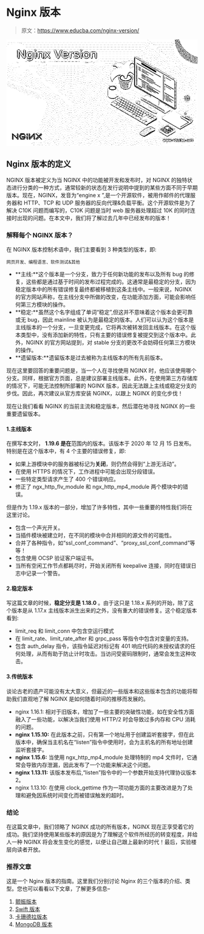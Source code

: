 # Nginx 版本

> 原文：<https://www.educba.com/nginx-version/>

![Nginx Version](img/326ae340bfc2d1b4bf3af200d132c8b6.png)



## Nginx 版本的定义

NGINX 版本被定义为当 NGINX 中的功能被开发和发布时，对 NGINX 的独特状态进行分类的一种方式，通常较新的状态在发行说明中提到的某些方面不同于早期版本。现在，NGINX，发音为“engine x ”,是一个开源软件，被用作邮件的代理服务器和 HTTP、TCP 和 UDP 服务器的反向代理&负载平衡。这个开源软件是为了解决 C10K 问题而编写的，C10K 问题是当时 web 服务器处理超过 10K 的同时连接时出现的问题。在本文中，我们将了解过去几年中已经发布的版本！

### 解释每个 NGINX 版本？

在 NGINX 版本控制术语中，我们主要看到 3 种类型的版本，即:

<small>网页开发、编程语言、软件测试&其他</small>

*   **主线:**这个版本是一个分支，致力于任何新功能的发布以及所有 bug 的修复，这些都是通过基于时间的发布过程完成的。这通常是最稳定的分支，因为稳定版本中的所有错误修复最终都被移植到这条主线中。一般来说，NGINX 的官方网站声称，在主线分支中所做的改变，在功能添加方面，可能会影响任何第三方模块的操作。
*   **稳定:**虽然这个名字组成了单词“稳定”,但这并不意味着这个版本会更可靠或无 bug，因此 mainline 被认为是最稳定的版本。人们可以认为这个版本是主线版本的一个分支，一旦变更完成，它将再次被转发回主线版本。在这个版本类型中，没有添加新的特性，只有主要的错误修复被提交到这个版本中。此外，NGINX 的官方网站提到，对 stable 分支的更改不会妨碍任何第三方模块的操作。
*   **遗留版本:**遗留版本是过去被称为主线版本的所有先前版本。

现在这里要回答的重要问题是，当一个人在寻找使用 NGINX 时，他应该使用哪个分支。同样，根据官方页面，总是建议部署主线版本。此外，在使用第三方存储库的情况下，可能无法控制所部署的 NGINX 版本，因此无法跟上主线或稳定分支的步伐。因此，再次建议从官方库安装 NGINX，以跟上 NGINX 的变化步伐！

现在让我们看看 NGINX 的当前主流和稳定版本，然后潜在地寻找 NGINX 的一些重要遗留版本。

#### 1.主线版本

在撰写本文时， **1.19.6 是在**范围内的版本。该版本于 2020 年 12 月 15 日发布。特别是在这个版本中，有 4 个主要的错误修复，即:

*   如果上游模块中的服务器被标记为**关闭**，则仍然会得到“上游无活动”。
*   在使用 HTTPS 的情况下，工作进程中可能会出现分段错误。
*   一些特定类型请求产生了 400 个错误响应。
*   修正了 ngx_http_flv_module 和 ngx_http_mp4_module 两个模块中的错误。

但是作为 1.19.x 版本的一部分，增加了许多特性，其中一些重要的特性我们将在这里讨论。

*   包含一个声光开关。
*   当插件模块被建立时，在不同的模块中合并相同的源文件的可能性。
*   合并了各种指令，如“ssl_conf_command”、“proxy_ssl_conf_command”等等！
*   包含使用 OCSP 验证客户端证书。
*   当所有空闲工作节点都耗尽时，开始关闭所有 keepalive 连接，同时在错误日志中记录一个警告。

#### 2.稳定版本

写这篇文章的时候，**稳定分支是 1.18.0** 。由于这只是 1.18.x 系列的开始，除了这个版本是从 1.17.x 主线版本派生出来的之外，没有重大的错误修复。这个稳定版本看到:

*   limit_req 和 limit_conn 中包含空运行模式
*   在 limit_rate、limit_rate_after 和 grpc_pass 等指令中包含对变量的支持。
*   包含 auth_delay 指令，该指令延迟对标记有 401 响应代码的未授权请求的任何处理，从而有助于防止计时攻击。当访问受密码限制时，通常会发生这种攻击。

#### 3.传统版本

谈论古老的遗产可能没有太大意义，但最近的一些版本和这些版本包含的功能将帮助我们直观地了解 NGINX 是如何随着时间的推移而发展的。

*   nginx 1.16.1: 相对于旧版本，增加了一些主要的突破性功能，如在安全性方面融入了一些功能，以解决当我们使用 HTTP/2 时会导致过多内存和 CPU 消耗的问题。
*   **nginx 1.15.10:** 在此版本之前，只有第一个地址用于创建监听套接字，但在此版本中，确保当主机名在“listen”指令中使用时，会为主机名的所有地址创建监听套接字。
*   **nginx 1.15.6:** 当使用 ngx_http_mp4_module 处理特制的 mp4 文件时，它通常会导致内存泄漏，因此发布了一个功能来解决这个问题。
*   **nginx 1.13.11:** 该版本发布后,“listen”指令中的一个参数开始支持代理协议版本 2。
*   nginx 1.13.10: 在使用 clock_gettime 作为一项功能方面的主要改进是为了处理和避免因系统时间变化而被错误触发的超时。

### 结论

在这篇文章中，我们领略了 NGINX 成功的所有版本，NGINX 现在正享受着它的成功。我们坚持使用某些版本的原因是为了理解这个软件所经历的转变程度，并给人一种 NGINX 将会发生变化的感觉，以便让自己跟上最新的时代！最后，实验楼层向读者开放。

### 推荐文章

这是一个 Nginx 版本的指南。这里我们分别讨论 Nginx 的三个版本的介绍、类型。您也可以看看以下文章，了解更多信息–

1.  [颤振版本](https://www.educba.com/flutter-version/)
2.  [Swift 版本](https://www.educba.com/swift-version/)
3.  [卡珊德拉版本](https://www.educba.com/cassandra-versions/)
4.  [MongoDB 版本](https://www.educba.com/mongodb-versions/)





